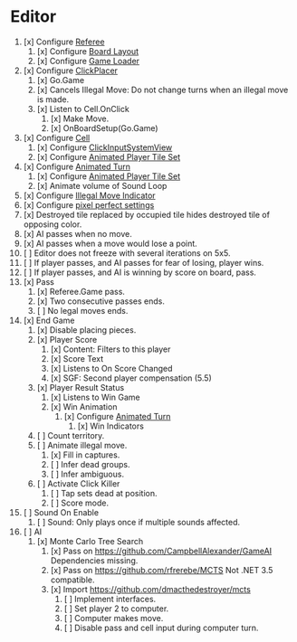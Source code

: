 # Editor

1. [x] Configure [Referee](LudumDare43/Assets/Scripts/Go/Referee.cs)
    1. [x] Configure [Board Layout](LudumDare43/Assets/Scripts/Go/BoardLayout.cs)
    1. [x] Configure [Game Loader](LudumDare43/Assets/Scripts/Go/GameLoader.cs)
1. [x] Configure [ClickPlacer](LudumDare43/Assets/Scripts/Go/ClickPlacer.cs)
    1. [x] Go.Game
    1. [x] Cancels Illegal Move: Do not change turns when an illegal move is made.
    1. [x] Listen to Cell.OnClick
        1. [x] Make Move.
        1. [x] OnBoardSetup(Go.Game)
1. [x] Configure [Cell](LudumDare43/Assets/Scripts/Go/Cell.cs)
    1. [x] Configure [ClickInputSystemView](LudumDare43/Assets/Plugins/UnityToykit/ClickInputSystemView.cs)
    1. [x] Configure [Animated Player Tile Set](LudumDare43/Assets/Scripts/Go/AnimatedPlayerTileSet.cs)
1. [x] Configure [Animated Turn](LudumDare43/Assets/Scripts/Go/AnimatedTurn.cs)
    1. [x] Configure [Animated Player Tile Set](LudumDare43/Assets/Scripts/Go/AnimatedPlayerTileSet.cs)
    1. [x] Animate volume of Sound Loop
1. [x] Configure [Illegal Move Indicator](LudumDare43/Assets/Scripts/Go/IllegalMoveIndicator.cs)
1. [x] Configure [pixel perfect settings](https://hackernoon.com/making-your-pixel-art-game-look-pixel-perfect-in-unity3d-3534963cad1d)
1. [x] Destroyed tile replaced by occupied tile hides destroyed tile of opposing color.
1. [x] AI passes when no move.
1. [x] AI passes when a move would lose a point.
1. [ ] Editor does not freeze with several iterations on 5x5.
1. [ ] If player passes, and AI passes for fear of losing, player wins.
1. [ ] If player passes, and AI is winning by score on board, pass.
1. [x] Pass
    1. [x] Referee.Game pass.
    1. [x] Two consecutive passes ends.
    1. [ ] No legal moves ends.
1. [x] End Game
    1. [x] Disable placing pieces.
    1. [x] Player Score
        1. [x] Content: Filters to this player
        1. [x] Score Text
        1. [x] Listens to On Score Changed
        1. [x] SGF: Second player compensation (5.5)
    1. [x] Player Result Status
        1. [x] Listens to Win Game
        1. [x] Win Animation
            1. [x] Configure [Animated Turn](LudumDare43/Assets/Scripts/Go/AnimatedTurn.cs)
                1. [x] Win Indicators
    1. [ ] Count territory.
    1. [ ] Animate illegal move.
        1. [x] Fill in captures.
        1. [ ] Infer dead groups.
        1. [ ] Infer ambiguous.
    1. [ ] Activate Click Killer
        1. [ ] Tap sets dead at position.
        1. [ ] Score mode.
1. [ ] Sound On Enable
    1. [ ] Sound: Only plays once if multiple sounds affected.
1. [ ] AI
    1. [x] Monte Carlo Tree Search
        1. [x] Pass on <https://github.com/CampbellAlexander/GameAI> Dependencies missing.
        1. [x] Pass on <https://github.com/rfrerebe/MCTS> Not .NET 3.5 compatible.
        1. [x] Import <https://github.com/dmacthedestroyer/mcts>
            1. [ ] Implement interfaces.
            1. [ ] Set player 2 to computer.
            1. [ ] Computer makes move.
            1. [ ] Disable pass and cell input during computer turn.
